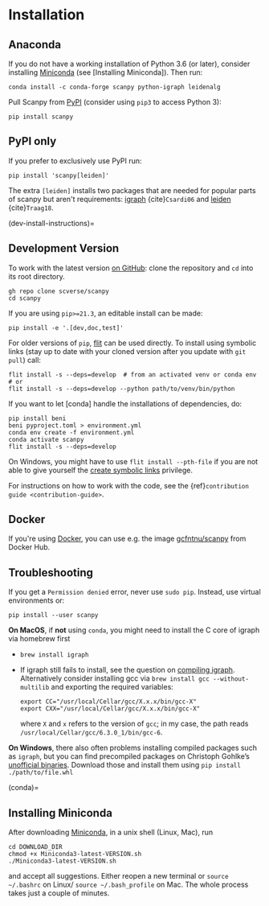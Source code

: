 # Installation

## Anaconda

If you do not have a working installation of Python 3.6 (or later), consider
installing [Miniconda] (see [Installing Miniconda]). Then run:

```shell
conda install -c conda-forge scanpy python-igraph leidenalg
```

Pull Scanpy from [PyPI](https://pypi.org/project/scanpy) (consider using `pip3` to access Python 3):

```shell
pip install scanpy
```

## PyPI only

If you prefer to exclusively use PyPI run:

```shell
pip install 'scanpy[leiden]'
```

The extra `[leiden]` installs two packages that are needed for popular
parts of scanpy but aren't requirements: [igraph] {cite}`Csardi06` and [leiden] {cite}`Traag18`.

(dev-install-instructions)=

## Development Version

To work with the latest version [on GitHub]: clone the repository and `cd` into its root directory.

```shell
gh repo clone scverse/scanpy
cd scanpy
```

If you are using `pip>=21.3`, an editable install can be made:

```shell
pip install -e '.[dev,doc,test]'
```

For older versions of `pip`, [flit] can be used directly.
To install using symbolic links (stay up to date with your cloned version after you update with `git pull`) call:

```shell
flit install -s --deps=develop  # from an activated venv or conda env
# or
flit install -s --deps=develop --python path/to/venv/bin/python
```

If you want to let [conda] handle the installations of dependencies, do:

```shell
pip install beni
beni pyproject.toml > environment.yml
conda env create -f environment.yml
conda activate scanpy
flit install -s --deps=develop
```

On Windows, you might have to use `flit install --pth-file`
if you are not able to give yourself the [create symbolic links] privilege.

For instructions on how to work with the code, see the {ref}`contribution guide <contribution-guide>`.

## Docker

If you're using [Docker], you can use e.g. the image [gcfntnu/scanpy] from Docker Hub.

## Troubleshooting

If you get a `Permission denied` error, never use `sudo pip`. Instead, use virtual environments or:

```shell
pip install --user scanpy
```

**On MacOS**, if **not** using `conda`, you might need to install the C core of igraph via homebrew first

- `brew install igraph`

- If igraph still fails to install, see the question on [compiling igraph].
  Alternatively consider installing gcc via `brew install gcc --without-multilib`
  and exporting the required variables:

  ```shell
  export CC="/usr/local/Cellar/gcc/X.x.x/bin/gcc-X"
  export CXX="/usr/local/Cellar/gcc/X.x.x/bin/gcc-X"
  ```

  where `X` and `x` refers to the version of `gcc`;
  in my case, the path reads `/usr/local/Cellar/gcc/6.3.0_1/bin/gcc-6`.

**On Windows**, there also often problems installing compiled packages such as `igraph`,
but you can find precompiled packages on Christoph Gohlke’s [unofficial binaries].
Download those and install them using `pip install ./path/to/file.whl`

(conda)=

## Installing Miniconda

After downloading [Miniconda], in a unix shell (Linux, Mac), run

```shell
cd DOWNLOAD_DIR
chmod +x Miniconda3-latest-VERSION.sh
./Miniconda3-latest-VERSION.sh
```

and accept all suggestions.
Either reopen a new terminal or `source ~/.bashrc` on Linux/ `source ~/.bash_profile` on Mac.
The whole process takes just a couple of minutes.

[bioconda]: https://bioconda.github.io/
[compiling igraph]: https://stackoverflow.com/q/29589696/247482
[create symbolic links]: https://docs.microsoft.com/en-us/windows/security/threat-protection/security-policy-settings/create-symbolic-links
[docker]: https://en.wikipedia.org/wiki/Docker_(software)
[flit]: https://flit.readthedocs.io/en/latest/
[from pypi]: https://pypi.org/project/scanpy
[gcfntnu/scanpy]: https://hub.docker.com/r/gcfntnu/scanpy
[leiden]: https://leidenalg.readthedocs.io
[miniconda]: https://docs.conda.io/projects/miniconda/en/latest/
[on github]: https://github.com/scverse/scanpy
[igraph]: https://python.igraph.org/en/stable/
[unofficial binaries]: https://www.lfd.uci.edu/~gohlke/pythonlibs/
